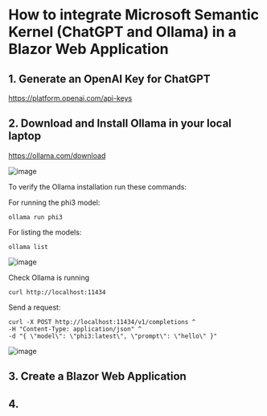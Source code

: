 # How to integrate Microsoft Semantic Kernel (ChatGPT and Ollama) in a Blazor Web Application

## 1. Generate an OpenAI Key for ChatGPT

https://platform.openai.com/api-keys

## 2. Download and Install Ollama in your local laptop

https://ollama.com/download

![image](https://github.com/user-attachments/assets/b89a70a5-a5ff-4f81-83e4-ea352d7d1fd9)

To verify the Ollama installation run these commands:

For running the phi3 model:

```
ollama run phi3
```

For listing the models:

```
ollama list
```
![image](https://github.com/user-attachments/assets/caf096b3-2d59-4534-b943-6685e3f1f3ef)

Check Ollama is running

```
curl http://localhost:11434
```

Send a request:

```
curl -X POST http://localhost:11434/v1/completions ^
-H "Content-Type: application/json" ^
-d "{ \"model\": \"phi3:latest\", \"prompt\": \"hello\" }"
```

![image](https://github.com/user-attachments/assets/fd1abcd5-967a-44f8-adc4-82ed4d784783)

## 3. Create a Blazor Web Application


## 4. 

